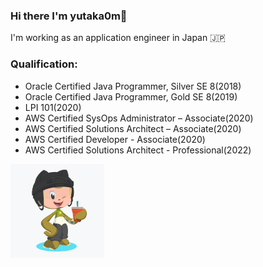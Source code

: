### Hi there I'm yutaka0m👋

I'm working as an application engineer in Japan :jp:

### Qualification:

- Oracle Certified Java Programmer, Silver SE 8(2018)
- Oracle Certified Java Programmer, Gold SE 8(2019)
- LPI 101(2020)
- AWS Certified SysOps Administrator – Associate(2020)
- AWS Certified Solutions Architect – Associate(2020)
- AWS Certified Developer - Associate(2020)
- AWS Certified Solutions Architect - Professional(2022)

<img src="https://github.com/yutaka0m/yutaka0m/blob/master/my-octocat.png" width="150" height="150">
